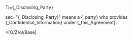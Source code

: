Ti={_Disclosing_Party}

sec="{_Disclosing_Party}" means a {_party} who provides {_Confidential_Information} under {_this_Agreement}.

=[G/Z/ol/Base]
